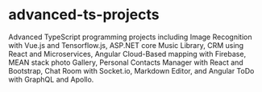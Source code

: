 # advanced-ts-projects
Advanced TypeScript programming projects including Image Recognition with Vue.js and Tensorflow.js, ASP.NET core Music Library, CRM using React and Microservices, Angular Cloud-Based mapping with Firebase, MEAN stack photo Gallery,  Personal Contacts Manager with React and Bootstrap, Chat Room with Socket.io, Markdown Editor, and Angular ToDo with GraphQL and Apollo.
